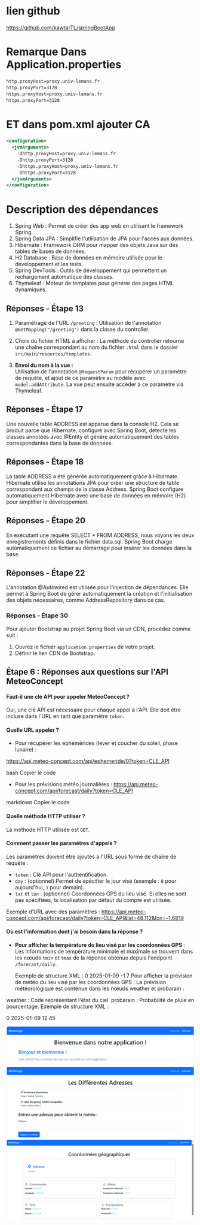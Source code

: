# lien github

https://github.com/kawtarTL/springBootApp

# Remarque Dans Application.properties
```xml
http.proxyHost=proxy.univ-lemans.fr
http.proxyPort=3128
https.proxyHost=proxy.univ-lemans.fr
https.proxyPort=3128
```
# ET dans pom.xml ajouter CA 
```xml
<configuration>
  <jvmArguments>
    -Dhttp.proxyHost=proxy.univ-lemans.fr
    -Dhttp.proxyPort=3128
    -Dhttps.proxyHost=proxy.univ-lemans.fr
    -Dhttps.proxyPort=3128
  </jvmArguments>
</configuration>
```





# Description des dépendances

1. Spring Web : Permet de créer des app web en utilisant le framework Spring.
2. Spring Data JPA : Simplifie l'utilisation de JPA pour l'accès aux données.
3. Hibernate : Framework ORM pour mapper des objets Java sur des tables de bases de données.
4. H2 Database : Base de données en mémoire utilisée pour le développement et les tests.
5. Spring DevTools : Outils de développement qui permettent un rechargement automatique des classes.
6. Thymeleaf : Moteur de templates pour générer des pages HTML dynamiques.

## Réponses - Étape 13

1. Paramétrage de l'URL `/greeting` : 
   Utilisation de l'annotation `@GetMapping("/greeting")` dans la classe du controller.

2. Choix du fichier HTML à afficher : 
   La méthode du controller retourne une chaîne correspondant au nom du fichier `.html` dans le dossier `src/main/resources/templates`.

3. **Envoi du nom à la vue :**  
   Utilisation de l'annotation `@RequestParam` pour récupérer un paramètre de requête, et ajout de ce paramètre au modèle avec `model.addAttribute`. La vue peut ensuite accéder à ce paramètre via Thymeleaf.

## Réponses - Étape 17

Une nouvelle table ADDRESS est apparue dans la console H2. Cela se produit parce que Hibernate, configuré avec Spring Boot, détecte les classes annotées avec @Entity et génère automatiquement des tables correspondantes dans la base de données.

## Réponses - Étape 18

La table ADDRESS a été générée automatiquement grâce à Hibernate. Hibernate utilise les annotations JPA pour créer une structure de table correspondant aux champs de la classe Address. Spring Boot configure automatiquement Hibernate avec une base de données en mémoire (H2) pour simplifier le développement.

## Réponses - Étape 20

En exécutant une requête SELECT * FROM ADDRESS, nous voyons les deux enregistrements définis dans le fichier data.sql. Spring Boot charge automatiquement ce fichier au démarrage pour insérer les données dans la base.

## Réponses - Étape 22

L'annotation @Autowired est utilisée pour l'injection de dépendances. Elle permet à Spring Boot de gérer automatiquement la création et l'initialisation des objets nécessaires, comme AddressRepository dans ce cas.

### Réponses - Étape 30

Pour ajouter Bootstrap au projet Spring Boot via un CDN, procédez comme suit :

1. Ouvrez le fichier `application.properties` de votre projet.
2. Définir le lien CDN de Bootstrap.

## Étape 6 : Réponses aux questions sur l'API MeteoConcept

#### Faut-il une clé API pour appeler MeteoConcept ?
Oui, une clé API est nécessaire pour chaque appel à l'API. Elle doit être incluse dans l'URL en tant que paramètre `token`.

#### Quelle URL appeler ?
- Pour récupérer les éphémérides (lever et coucher du soleil, phase lunaire) :

https://api.meteo-concept.com/api/ephemeride/0?token=CLE_API

bash
Copier le code
- Pour les prévisions météo journalières :
  https://api.meteo-concept.com/api/forecast/daily?token=CLE_API

markdown
Copier le code

#### Quelle méthode HTTP utiliser ?
La méthode HTTP utilisée est `GET`.

#### Comment passer les paramètres d'appels ?
Les paramètres doivent être ajoutés à l'URL sous forme de chaîne de requête :
- `token` : Clé API pour l'authentification.
- `day` : (optionnel) Permet de spécifier le jour visé (exemple : `0` pour aujourd'hui, `1` pour demain).
- `lat` et `lon` : (optionnel) Coordonnées GPS du lieu visé. Si elles ne sont pas spécifiées, la localisation par défaut du compte est utilisée.

Exemple d'URL avec des paramètres :
https://api.meteo-concept.com/api/forecast/daily?token=CLE_API&lat=48.112&lon=-1.6819


#### Où est l'information dont j'ai besoin dans la réponse ?
- **Pour afficher la température du lieu visé par les coordonnées GPS** :
  Les informations de température minimale et maximale se trouvent dans les nœuds `tmin` et `tmax` de la réponse obtenue depuis l'endpoint `/forecast/daily`.

  Exemple de structure XML :
  <response>
      <forecast>
          <day>0</day>
          <datetime>2025-01-09</datetime>
          <tmin>-1</tmin>
          <tmax>7</tmax>
      </forecast>
  </response>
Pour afficher la prévision de météo du lieu visé par les coordonnées GPS : La prévision météorologique est contenue dans les nœuds weather et probarain :

weather : Code représentant l'état du ciel.
probarain : Probabilité de pluie en pourcentage.
Exemple de structure XML :

<response>
   <forecast>
      <day>0</day>
      <datetime>2025-01-09</datetime>
      <weather>12</weather>
      <probarain>45</probarain>
   </forecast>
</response>

![img.png](img.png)
![img_1.png](img_1.png)
![img_2.png](img_2.png)
